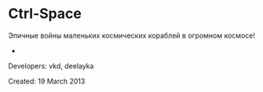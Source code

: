 Ctrl-Space
============
Эпичные войны маленьких космических кораблей в огромном космосе!

-
Developers: vkd, deelayka

Created: 19 March 2013
